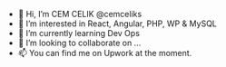 - 👋 Hi, I’m CEM CELIK @cemceliks
- 👀 I’m interested in React, Angular, PHP, WP & MySQL
- 🌱 I’m currently learning Dev Ops
- 💞️ I’m looking to collaborate on ...
- 📫 You can find me on Upwork at the moment.

<!---
cemceliks/cemceliks is a ✨ special ✨ repository because its `README.md` (this file) appears on your GitHub profile.
You can click the Preview link to take a look at your changes.
--->
